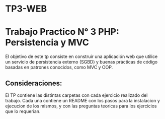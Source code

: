 # TP3-WEB

# Trabajo Practico N° 3 PHP: Persistencia y MVC

El objetivo de este tp consiste en construir una aplicación web que utilice un servicio de persistencia externo (SGBD) y
buenas prácticas de código basadas en patrones conocidos, como MVC y OOP.

## Consideraciones:

El TP contiene las distintas carpetas con cada ejercicio realizado del trabajo. Cada una contiene un README con los pasos para la instalacion y ejecucion de los mismos, y con las preguntas teoricas para los ejercicios que lo requerian.
